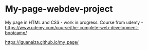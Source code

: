 # My-page-webdev-project
My page in HTML and CSS - work in progress.
Course from udemy - https://www.udemy.com/course/the-complete-web-development-bootcamp/


https://iguanaiza.github.io/my_page/
